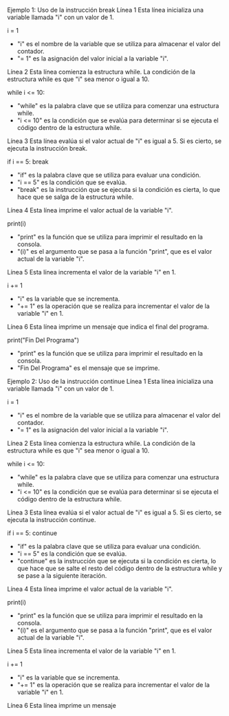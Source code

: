 Ejemplo 1: Uso de la instrucción break
Línea 1
Esta línea inicializa una variable llamada "i" con un valor de 1.


i = 1


- "i" es el nombre de la variable que se utiliza para almacenar el valor del contador.
- "= 1" es la asignación del valor inicial a la variable "i".

Línea 2
Esta línea comienza la estructura while. La condición de la estructura while es que "i" sea menor o igual a 10.


while i <= 10:


- "while" es la palabra clave que se utiliza para comenzar una estructura while.
- "i <= 10" es la condición que se evalúa para determinar si se ejecuta el código dentro de la estructura while.

Línea 3
Esta línea evalúa si el valor actual de "i" es igual a 5. Si es cierto, se ejecuta la instrucción break.


if i == 5:
    break


- "if" es la palabra clave que se utiliza para evaluar una condición.
- "i == 5" es la condición que se evalúa.
- "break" es la instrucción que se ejecuta si la condición es cierta, lo que hace que se salga de la estructura while.

Línea 4
Esta línea imprime el valor actual de la variable "i".


print(i)


- "print" es la función que se utiliza para imprimir el resultado en la consola.
- "(i)" es el argumento que se pasa a la función "print", que es el valor actual de la variable "i".

Línea 5
Esta línea incrementa el valor de la variable "i" en 1.


i += 1


- "i" es la variable que se incrementa.
- "+= 1" es la operación que se realiza para incrementar el valor de la variable "i" en 1.

Línea 6
Esta línea imprime un mensaje que indica el final del programa.


print("Fin Del Programa")


- "print" es la función que se utiliza para imprimir el resultado en la consola.
- "Fin Del Programa" es el mensaje que se imprime.

Ejemplo 2: Uso de la instrucción continue
Línea 1
Esta línea inicializa una variable llamada "i" con un valor de 1.


i = 1


- "i" es el nombre de la variable que se utiliza para almacenar el valor del contador.
- "= 1" es la asignación del valor inicial a la variable "i".

Línea 2
Esta línea comienza la estructura while. La condición de la estructura while es que "i" sea menor o igual a 10.


while i <= 10:


- "while" es la palabra clave que se utiliza para comenzar una estructura while.
- "i <= 10" es la condición que se evalúa para determinar si se ejecuta el código dentro de la estructura while.

Línea 3
Esta línea evalúa si el valor actual de "i" es igual a 5. Si es cierto, se ejecuta la instrucción continue.


if i == 5:
    continue


- "if" es la palabra clave que se utiliza para evaluar una condición.
- "i == 5" es la condición que se evalúa.
- "continue" es la instrucción que se ejecuta si la condición es cierta, lo que hace que se salte el resto del código dentro de la estructura while y se pase a la siguiente iteración.

Línea 4
Esta línea imprime el valor actual de la variable "i".


print(i)


- "print" es la función que se utiliza para imprimir el resultado en la consola.
- "(i)" es el argumento que se pasa a la función "print", que es el valor actual de la variable "i".

Línea 5
Esta línea incrementa el valor de la variable "i" en 1.


i += 1


- "i" es la variable que se incrementa.
- "+= 1" es la operación que se realiza para incrementar el valor de la variable "i" en 1.

Línea 6
Esta línea imprime un mensaje
